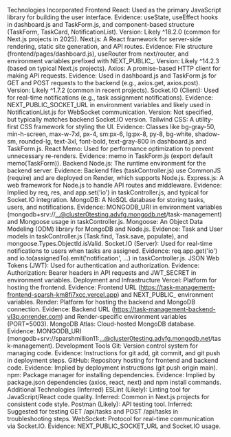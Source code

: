 Technologies Incorporated
Frontend
React:
Used as the primary JavaScript library for building the user interface.
Evidence: useState, useEffect hooks in dashboard.js and TaskForm.js, and component-based structure (TaskForm, TaskCard, NotificationList).
Version: Likely ^18.2.0 (common for Next.js projects in 2025).
Next.js:
A React framework for server-side rendering, static site generation, and API routes.
Evidence: File structure (frontend/pages/dashboard.js), useRouter from next/router, and environment variables prefixed with NEXT_PUBLIC_.
Version: Likely ^14.2.3 (based on typical Next.js projects).
Axios:
A promise-based HTTP client for making API requests.
Evidence: Used in dashboard.js and TaskForm.js for GET and POST requests to the backend (e.g., axios.get, axios.post).
Version: Likely ^1.7.2 (common in recent projects).
Socket.IO (Client):
Used for real-time notifications (e.g., task assignment notifications).
Evidence: NEXT_PUBLIC_SOCKET_URL in environment variables and likely used in NotificationList.js for WebSocket communication.
Version: Not specified, but typically matches backend Socket.IO version.
Tailwind CSS:
A utility-first CSS framework for styling the UI.
Evidence: Classes like bg-gray-50, min-h-screen, max-w-7xl, px-4, sm:px-6, lg:px-8, py-8, bg-white, shadow-sm, rounded-lg, text-3xl, font-bold, text-gray-800 in dashboard.js and TaskForm.js.
React Memo:
Used for performance optimization to prevent unnecessary re-renders.
Evidence: memo in TaskForm.js (export default memo(TaskForm)).
Backend
Node.js:
The runtime environment for the backend server.
Evidence: Backend files (taskController.js) use CommonJS (require) and are deployed on Render, which supports Node.js.
Express.js:
A web framework for Node.js to handle API routes and middleware.
Evidence: Implied by req, res, and app.set('io') in taskController.js, and typical for Socket.IO integration.
MongoDB:
A NoSQL database for storing tasks, users, and notifications.
Evidence: MONGODB_URI in environment variables (mongodb+srv://...@cluster0testing.advfg.mongodb.net/task-management) and Mongoose usage in taskController.js.
Mongoose:
An Object Data Modeling (ODM) library for MongoDB and Node.js.
Evidence: Task and User models in taskController.js (Task.find, Task.save, populate), and mongoose.Types.ObjectId.isValid.
Socket.IO (Server):
Used for real-time notifications to users when tasks are assigned.
Evidence: req.app.get('io') and io.to(assignedTo).emit('notification', ...) in taskController.js.
JSON Web Tokens (JWT):
Used for authentication and authorization.
Evidence: Authorization: Bearer <token> headers in API requests and JWT_SECRET in environment variables.
Deployment and Infrastructure
Vercel:
Platform for hosting the frontend.
Evidence: Frontend URL (https://task-management-frontend-sparsh-km8fi7xcc.vercel.app) and NEXT_PUBLIC_ environment variables.
Render:
Platform for hosting the backend and MongoDB connection.
Evidence: Backend URL (https://task-management-backend-vl3p.onrender.com) and Render-specific environment variables (PORT=5003).
MongoDB Atlas:
Cloud-hosted MongoDB database.
Evidence: MONGODB_URI (mongodb+srv://sparshmillion11:...@cluster0testing.advfg.mongodb.net/task-management).
Development Tools
Git:
Version control system for managing code.
Evidence: Instructions for git add, git commit, and git push in deployment steps.
GitHub:
Repository hosting for frontend and backend code.
Evidence: Implied by deployment instructions (git push origin main).
npm:
Package manager for installing dependencies.
Evidence: Implied by package.json dependencies (axios, react, next) and npm install commands.
Additional Technologies (Inferred)
ESLint (Likely):
Linting tool for JavaScript/React code quality.
Inferred: Common in Next.js projects for consistent code style.
Postman (Likely):
API testing tool.
Inferred: Suggested for testing GET /api/tasks and POST /api/tasks in troubleshooting steps.
WebSocket:
Protocol for real-time communication via Socket.IO.
Evidence: NEXT_PUBLIC_SOCKET_URL and Socket.IO usage.
